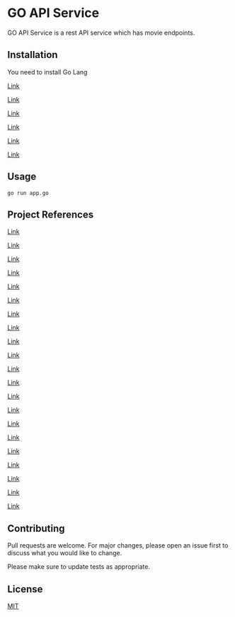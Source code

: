 # GO API Service

GO API Service is a rest API service which has movie endpoints.

## Installation
You need to install Go Lang

[Link](https://www.wolfe.id.au/2020/03/10/starting-a-go-project/)

[Link](https://hackersandslackers.com/create-your-first-golang-app/)

[Link](https://medium.com/rungo/working-in-go-workspace-3b0576e0534a)

[Link](https://boyter.org/posts/how-to-start-go-project-2018/)

[Link](https://www.mindbowser.com/creating-your-first-golang-project/)

[Link](https://www.mindbowser.com/creating-your-first-golang-project/)


## Usage

```
go run app.go
```

## Project References
[Link](https://dzone.com/articles/build-restful-api-in-go-and-mongodb)

[Link](https://github.com/mlabouardy/movies-restapi)

[Link](https://infrastacklabs.wordpress.com/2018/05/18/build-restful-api-in-go-and-mongodb/)

[Link](https://medium.com/@faygun89/create-rest-api-with-golang-and-mongodb-d38d2e1d9714)

[Link](https://github.com/faygun/go-rest-api)

[Link](https://medium.com/better-programming/building-a-restful-api-with-go-and-mongodb-93e59cbbee88)

[Link](https://github.com/farukismailoglu/BookRestApi)

[Link](https://hackernoon.com/build-restful-api-in-go-and-mongodb-5e7f2ec4be94)

[Link](https://github.com/brainbreaker/rest-and-go)

[Link](https://github.com/mlabouardy/movies-restapi)

[Link](https://github.com/brainbreaker/rest-and-go)

[Link](https://medium.com/rungo/how-to-write-a-simple-go-program-13fd104f3018)

[Link](https://medium.com/@benbjohnson/structuring-applications-in-go-3b04be4ff091)

[Link](https://thenewstack.io/understanding-golang-packages/#:~:text=The%20package%20%E2%80%9Cmain%E2%80%9D%20tells%20the,main%20function%20in%20the%20package.)

[Link](https://hackernoon.com/build-restful-api-in-go-and-mongodb-5e7f2ec4be94)

[Link](https://github.com/golang-standards/project-layout)

[Link](https://medium.com/@krisma/gopath-and-goroot-set-up-in-mac-and-in-vscode-cf86d8503e57)

[Link](https://medium.com/golang-learn/go-project-layout-e5213cdcfaa2)

[Link](https://tutorialedge.net/golang/go-project-structure-best-practices/)

[Link](https://medium.com/@benbjohnson/standard-package-layout-7cdbc8391fc1#.ds38va3pp)

[Link]()

## Contributing
Pull requests are welcome. For major changes, please open an issue first to discuss what you would like to change.

Please make sure to update tests as appropriate.

## License
[MIT](https://choosealicense.com/licenses/mit/)